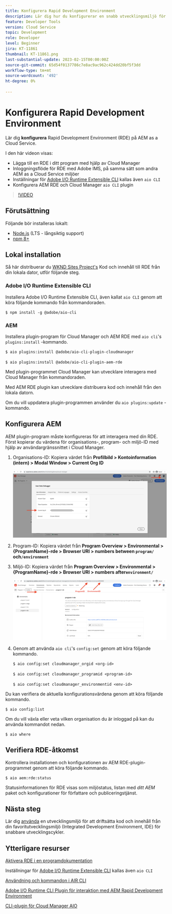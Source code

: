 ```yaml
---
title: Konfigurera Rapid Development Environment
description: Lär dig hur du konfigurerar en snabb utvecklingsmiljö för AEM as a Cloud Service.
feature: Developer Tools
version: Cloud Service
topic: Development
role: Developer
level: Beginner
jira: KT-11861
thumbnail: KT-11861.png
last-substantial-update: 2023-02-15T00:00:00Z
source-git-commit: 65d54f0137786c7e8ac9ac962c424dd20bf5f3dd
workflow-type: tm+mt
source-wordcount: '492'
ht-degree: 0%

---
```



# Konfigurera Rapid Development Environment

Lär dig **konfigurera** Rapid Development Environment (RDE) på AEM as a Cloud Service.

I den här videon visas:

- Lägga till en RDE i ditt program med hjälp av Cloud Manager
- Inloggningsflöde för RDE med Adobe IMS, på samma sätt som andra AEM as a Cloud Service miljöer
- Inställningar för [Adobe I/O Runtime Extensible CLI](https://developer.adobe.com/runtime/docs/guides/tools/cli_install/) kallas även `aio CLI`
- Konfigurera AEM RDE och Cloud Manager `aio CLI` plugin

>[!VIDEO](https://video.tv.adobe.com/v/3415490/?quality=12&learn=on)

## Förutsättning

Följande bör installeras lokalt:

- [Node.js](https://nodejs.org/en/) (LTS - långsiktig support)
- [npm 8+](https://docs.npmjs.com/)

## Lokal installation

Så här distribuerar du [WKND Sites Project&#39;s](https://github.com/adobe/aem-guides-wknd#aem-wknd-sites-project) Kod och innehåll till RDE från din lokala dator, utför följande steg.

### Adobe I/O Runtime Extensible CLI

Installera Adobe I/O Runtime Extensible CLI, även kallat `aio CLI` genom att köra följande kommando från kommandoraden.

```shell
$ npm install -g @adobe/aio-cli
```

### AEM

Installera plugin-program för Cloud Manager och AEM RDE med `aio cli`&#39;s `plugins:install` -kommando.

```shell
$ aio plugins:install @adobe/aio-cli-plugin-cloudmanager

$ aio plugins:install @adobe/aio-cli-plugin-aem-rde
```

Med plugin-programmet Cloud Manager kan utvecklare interagera med Cloud Manager från kommandoraden.

Med AEM RDE plugin kan utvecklare distribuera kod och innehåll från den lokala datorn.

Om du vill uppdatera plugin-programmen använder du `aio plugins:update` -kommando.

## Konfigurera AEM

AEM plugin-program måste konfigureras för att interagera med din RDE. Först kopierar du värdena för organisations-, program- och miljö-ID med hjälp av användargränssnittet i Cloud Manager.

1. Organisations-ID: Kopiera värdet från **Profilbild > Kontoinformation (intern) > Modal Window > Current Org ID**

   ![Organisations-ID](./assets/Org-ID.png)

1. Program-ID: Kopiera värdet från **Program Overview > Environmental > {ProgramName}-rde > Browser URI > numbers between `program/` och`/environment`**

1. Miljö-ID: Kopiera värdet från **Program Overview > Environmental > {ProgramName}-rde > Browser URI > numbers after`environment/`**

   ![Program- och miljö-ID](./assets/Program-Environment-Id.png)

1. Genom att använda `aio cli`&#39;s `config:set` genom att köra följande kommando.

   ```shell
   $ aio config:set cloudmanager_orgid <org-id>
   
   $ aio config:set cloudmanager_programid <program-id>
   
   $ aio config:set cloudmanager_environmentid <env-id>
   ```

Du kan verifiera de aktuella konfigurationsvärdena genom att köra följande kommando.

```shell
$ aio config:list
```

Om du vill växla eller veta vilken organisation du är inloggad på kan du använda kommandot nedan.

```shell
$ aio where
```

## Verifiera RDE-åtkomst

Kontrollera installationen och konfigurationen av AEM RDE-plugin-programmet genom att köra följande kommando.

```shell
$ aio aem:rde:status
```

Statusinformationen för RDE visas som miljöstatus, listan med _ditt AEM_ paket och konfigurationer för författare och publiceringstjänst.

## Nästa steg

Lär dig [använda](./how-to-use.md) en utvecklingsmiljö för att driftsätta kod och innehåll från din favoritutvecklingsmiljö (Integrated Development Environment, IDE) för snabbare utvecklingscykler.


## Ytterligare resurser

[Aktivera RDE i en programdokumentation](https://experienceleague.adobe.com/docs/experience-manager-cloud-service/content/implementing/developing/rapid-development-environments.html#enabling-rde-in-a-program)

Inställningar för [Adobe I/O Runtime Extensible CLI](https://developer.adobe.com/runtime/docs/guides/tools/cli_install/) kallas även `aio CLI`

[Användning och kommandon i AIR CLI](https://github.com/adobe/aio-cli#usage)

[Adobe I/O Runtime CLI Plugin för interaktion med AEM Rapid Development Environment](https://github.com/adobe/aio-cli-plugin-aem-rde#aio-cli-plugin-aem-rde)

[CLI-plugin för Cloud Manager AIO](https://github.com/adobe/aio-cli-plugin-cloudmanager)
